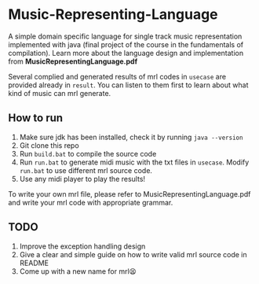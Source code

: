 # Music-Representing-Language
A simple domain specific language for single track music representation implemented with java (final project of the course in the fundamentals of compilation). Learn more about the language design and implementation from **MusicRepresentingLanguage.pdf**

Several complied and generated results of mrl codes in `usecase` are provided already in `result`. You can listen to them first to learn about what kind of music can mrl generate.

## How to run

1. Make sure jdk has been installed, check it by running `java --version`
2. Git clone this repo
3. Run `build.bat` to compile the source code
4. Run `run.bat` to generate midi music with the txt files in `usecase`. Modify `run.bat` to use different mrl source code. 
5. Use any midi player to play the results!

To write your own mrl file, please refer to MusicRepresentingLanguage.pdf and write your mrl code with appropriate grammar.

## TODO

1. Improve the exception handling design
2. Give a clear and simple guide on how to write valid mrl source code in README
3. Come up with a new name for mrl😫
